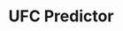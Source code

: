 ---
title: UFC Predictor
emoji: 🥋
colorFrom: blue
colorTo: red
sdk: docker
python_version: 3.12
pinned: false
---